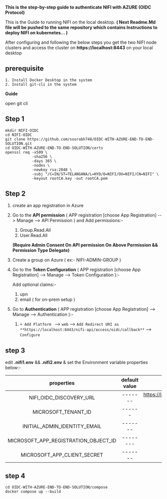 **This is the step-by-step guide to authenticate NIFI with AZURE (OIDC Protocol)**

  This is the Guide to running NIFI on the local desktop. **( Next Readme.Md file will be pushed to the same repository which contains Instructions to deploy NIFI on kubernetes... )**

  After configuring and following the below steps you get the two NIFI node clusters and access the cluster on **https://localhost:8443** on your local desktop

  
## prerequisite
    1. Install Docker Desktop in the system
    2. Install git-cli in the system

**Guide**

open git cli
## Step 1

```
mkdir NIFI-OIDC
cd NIFI-OIDC
git clone https://github.com/sourabh748/OIDC-WITH-AZURE-END-TO-END-SOLUTION.git
cd OIDC-WITH-AZURE-END-TO-END-SOLUTION/certs
openssl req -x509 \
            -sha256 \
            -days 365 \
            -nodes \
            -newkey rsa:2048 \
            -subj "/C=IN/ST=TELANGANA/L=HYD/O=NIFI/OU=NIFI/CN=NIFI" \
            -keyout rootCA.key -out rootCA.pem
```

## Step 2

1. create an app registration in Azure
2. Go to the **API permission** ( APP registration [choose App Registration] --> Manage --> API Permission ) and Add permissions:-
     1. Group.Read.All
     2. User.Read.All

    **(Require Admin Consent On API permission On Above Permission && Permission Type Delegate)**
3. Create a group on Azure ( ex:- NIFI-ADMIN-GROUP )
4. Go to the **Token Configuration** ( APP registration [choose App Registration] --> Manage --> Token Configuration ):-
   
     Add optional claims:-
     1. upn
     2. email ( for on-prem setup )
5. Go to **Authentication** ( APP registration [choose App Registration] --> Manage --> Authentication ):-
     1. ```+ Add Platform ``` --> ```web``` --> ```Add Redirect URI as **https://localhost:8443/nifi-api/access/oidc/callback**``` --> ```Configure```

## step 3

edit **.nifi1.env** && **.nifi2.env** & set the Environment variable properties below:-

| properties | default value | pattern (or description) |
|:----------:|:-------------:|:-------:|
|NIFI_OIDC_DISCOVERY_URL | ------- | https://login.microsoftonline.com/${MICROSOFT_TENANT_ID}/v2.0/.well-know/openid-configuration |
|MICROSOFT_TENANT_ID | ------ | -------- |
|INITIAL_ADMIN_IDENTITY_EMAIL| ------- | Add your **upn** or **email** |
|MICROSOFT_APP_REGISTRATION_OBJECT_ID| -------- | your Application **spn Application Id** |
|MICROSOFT_APP_CLIENT_SECRET| ------- | Add your **spn secrets** |

## step 4

```
cd OIDC-WITH-AZURE-END-TO-END-SOLUTION/compose
docker compose up --build
```
